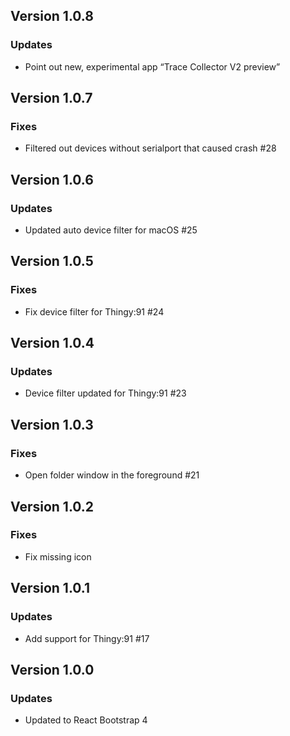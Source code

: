## Version 1.0.8
### Updates
- Point out new, experimental app “Trace Collector V2 preview”

## Version 1.0.7
### Fixes
- Filtered out devices without serialport that caused crash #28

## Version 1.0.6
### Updates
- Updated auto device filter for macOS #25

## Version 1.0.5
### Fixes
- Fix device filter for Thingy:91 #24

## Version 1.0.4
### Updates
- Device filter updated for Thingy:91 #23

## Version 1.0.3
### Fixes
- Open folder window in the foreground #21

## Version 1.0.2
### Fixes
- Fix missing icon

## Version 1.0.1
### Updates
- Add support for Thingy:91 #17

## Version 1.0.0
### Updates
- Updated to React Bootstrap 4
